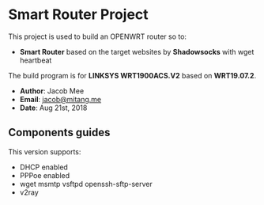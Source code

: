 # Smart Router Project

This project is used to build an OPENWRT router so to:
* **Smart Router** based on the target websites by **Shadowsocks** with wget heartbeat


The build program is for **LINKSYS WRT1900ACS.V2** based on **WRT19.07.2**.


* **Author**:	Jacob Mee
* **Email**:	jacob@mitang.me
* **Date**:	Aug 21st, 2018

## Components guides

This version supports:
* DHCP enabled
* PPPoe enabled
* wget msmtp vsftpd openssh-sftp-server
* v2ray
